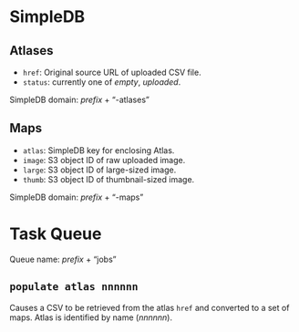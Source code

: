 SimpleDB
========

Atlases
-------

 * `href`: Original source URL of uploaded CSV file.
 * `status`: currently one of *empty*, *uploaded*.

SimpleDB domain: *prefix* + “-atlases”

Maps
----

 * `atlas`: SimpleDB key for enclosing Atlas.
 * `image`: S3 object ID of raw uploaded image.
 * `large`: S3 object ID of large-sized image.
 * `thumb`: S3 object ID of thumbnail-sized image.

SimpleDB domain: *prefix* + “-maps”

Task Queue
==========

Queue name: *prefix* + “jobs”

`populate atlas nnnnnn`
-------------------------------

Causes a CSV to be retrieved from the atlas `href` and converted to a set of
maps. Atlas is identified by name (*nnnnnn*).
